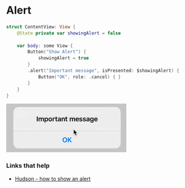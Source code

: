# Alert

```swift
struct ContentView: View {
    @State private var showingAlert = false

    var body: some View {
        Button("Show Alert") {
            showingAlert = true
        }
        .alert("Important message", isPresented: $showingAlert) {
            Button("OK", role: .cancel) { }
        }
    }
}
```

![](images/1.png)

### Links that help

- [Hudson - how to show an alert](https://www.hackingwithswift.com/quick-start/swiftui/how-to-show-an-alert)